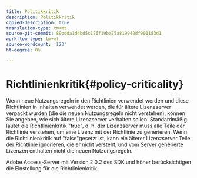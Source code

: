 ```yaml
---
title: Politikkritik
description: Politikkritik
copied-description: true
translation-type: tm+mt
source-git-commit: 89bdda1d4bd5c126f19ba75a819942df901183d1
workflow-type: tm+mt
source-wordcount: '123'
ht-degree: 0%

---
```



# Richtlinienkritik{#policy-criticality}

Wenn neue Nutzungsregeln in den Richtlinien verwendet werden und diese Richtlinien in Inhalten verwendet werden, die für ältere Lizenzserver verpackt wurden (die die neuen Nutzungsregeln nicht verstehen), können Sie angeben, wie sich ältere Lizenzserver verhalten sollen. Standardmäßig lautet die Richtlinienkritik &quot;true&quot;, d. h. der Lizenzserver muss alle Teile der Richtlinie verstehen, um eine Lizenz mit der Richtlinie zu generieren. Wenn die Richtlinienkritik auf &quot;false&quot;gesetzt ist, kann ein älterer Lizenzserver Teile der Richtlinie ignorieren, die er nicht versteht, und vom Server generierte Lizenzen enthalten nicht die neuen Nutzungsregeln.

Adobe Access-Server mit Version 2.0.2 des SDK und höher berücksichtigen die Einstellung für die Richtlinienkritik.
